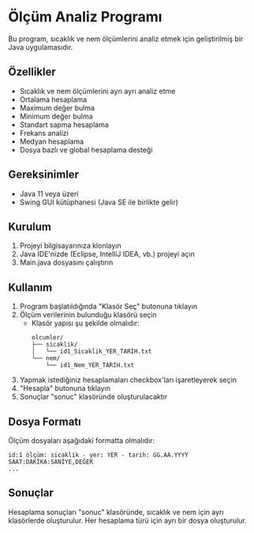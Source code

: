 # Ölçüm Analiz Programı

Bu program, sıcaklık ve nem ölçümlerini analiz etmek için geliştirilmiş bir Java uygulamasıdır.

## Özellikler

- Sıcaklık ve nem ölçümlerini ayrı ayrı analiz etme
- Ortalama hesaplama
- Maximum değer bulma
- Minimum değer bulma
- Standart sapma hesaplama
- Frekans analizi
- Medyan hesaplama
- Dosya bazlı ve global hesaplama desteği

## Gereksinimler

- Java 11 veya üzeri
- Swing GUI kütüphanesi (Java SE ile birlikte gelir)

## Kurulum

1. Projeyi bilgisayarınıza klonlayın
2. Java IDE'nizde (Eclipse, IntelliJ IDEA, vb.) projeyi açın
3. Main.java dosyasını çalıştırın

## Kullanım

1. Program başlatıldığında "Klasör Seç" butonuna tıklayın
2. Ölçüm verilerinin bulunduğu klasörü seçin
   - Klasör yapısı şu şekilde olmalıdır:
     ```
     olcumler/
     ├── sicaklik/
     │   └── id1_Sicaklik_YER_TARIH.txt
     └── nem/
         └── id1_Nem_YER_TARIH.txt
     ```
3. Yapmak istediğiniz hesaplamaları checkbox'ları işaretleyerek seçin
4. "Hesapla" butonuna tıklayın
5. Sonuçlar "sonuc" klasöründe oluşturulacaktır

## Dosya Formatı

Ölçüm dosyaları aşağıdaki formatta olmalıdır:

```
id:1 ölçüm: sicaklik - yer: YER - tarih: GG.AA.YYYY
SAAT:DAKİKA:SANİYE,DEĞER
...
```

## Sonuçlar

Hesaplama sonuçları "sonuc" klasöründe, sıcaklık ve nem için ayrı klasörlerde oluşturulur. Her hesaplama türü için ayrı bir dosya oluşturulur. 